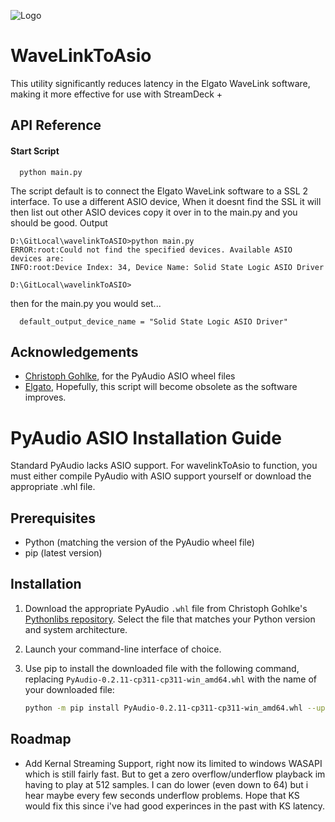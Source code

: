 ![Logo](https://github.com/itslightmind/wavelinkToASIO/blob/main/images/banner.png?raw=true)

# WaveLinkToAsio

This utility significantly reduces latency in the Elgato WaveLink software, making it more effective for use with StreamDeck +

## API Reference

#### Start Script

```http
  python main.py
```

The script default is to connect the Elgato WaveLink software to a SSL 2 interface. To use a different ASIO device, When it doesnt find the SSL it will then list out other ASIO devices copy it over in to the main.py and you should be good.
Output

```http
D:\GitLocal\wavelinkToASIO>python main.py
ERROR:root:Could not find the specified devices. Available ASIO devices are:
INFO:root:Device Index: 34, Device Name: Solid State Logic ASIO Driver

D:\GitLocal\wavelinkToASIO>
```

then for the main.py you would set...

```http
  default_output_device_name = "Solid State Logic ASIO Driver"
```

## Acknowledgements

- [Christoph Gohlke](https://lfd.uci.edu), for the PyAudio ASIO wheel files
- [Elgato](https://www.elgato.com/us/en/s/downloads), Hopefully, this script will become obsolete as the software improves.

# PyAudio ASIO Installation Guide

Standard PyAudio lacks ASIO support. For wavelinkToAsio to function, you must either compile PyAudio with ASIO support yourself or download the appropriate .whl file.

## Prerequisites

- Python (matching the version of the PyAudio wheel file)
- pip (latest version)

## Installation

1. Download the appropriate PyAudio `.whl` file from Christoph Gohlke's [Pythonlibs repository](https://www.lfd.uci.edu/~gohlke/pythonlibs/#pyaudio). Select the file that matches your Python version and system architecture.

2. Launch your command-line interface of choice.

3. Use pip to install the downloaded file with the following command, replacing `PyAudio‑0.2.11‑cp311‑cp311‑win_amd64.whl` with the name of your downloaded file:

   ```sh
   python -m pip install PyAudio‑0.2.11‑cp311‑cp311‑win_amd64.whl --upgrade
   ```

## Roadmap

- Add Kernal Streaming Support, right now its limited to windows WASAPI which is still fairly fast. But to get a zero overflow/underflow playback im having to play at 512 samples. I can do lower (even down to 64) but i hear maybe every few seconds underflow problems. Hope that KS would fix this since i've had good experinces in the past with KS latency.
